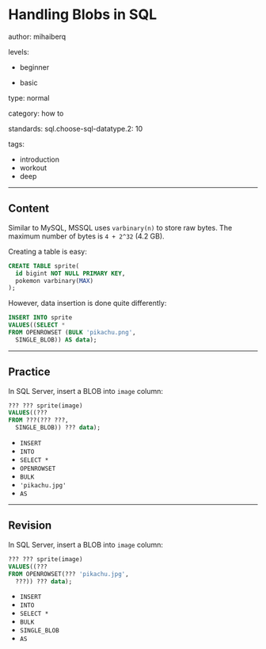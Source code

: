 # Handling Blobs in SQL
author: mihaiberq

levels:

  - beginner

  - basic

type: normal

category: how to

standards:
  sql.choose-sql-datatype.2: 10

tags:
  - introduction
  - workout
  - deep

---
## Content

Similar to MySQL, MSSQL uses `varbinary(n)` to store raw bytes. The maximum number of bytes is `4 + 2^32` (4.2 GB).

Creating a table is easy:
```sql
CREATE TABLE sprite(
  id bigint NOT NULL PRIMARY KEY,
  pokemon varbinary(MAX)
);
```
However, data insertion is done quite differently:
```sql
INSERT INTO sprite
VALUES((SELECT *
FROM OPENROWSET (BULK 'pikachu.png',
  SINGLE_BLOB)) AS data);
```

---
## Practice

In SQL Server, insert a BLOB into `image` column:
```sql
??? ??? sprite(image)
VALUES((???
FROM ???(??? ???,
  SINGLE_BLOB)) ??? data);
```
* `INSERT`
* `INTO`
* `SELECT *`
* `OPENROWSET`
* `BULK`
* `'pikachu.jpg'`
* `AS`

---
## Revision
In SQL Server, insert a BLOB into `image` column:
```sql
??? ??? sprite(image)
VALUES((???
FROM OPENROWSET(??? 'pikachu.jpg',
  ???)) ??? data);
```
* `INSERT`
* `INTO`
* `SELECT *`
* `BULK`
* `SINGLE_BLOB`
* `AS`
